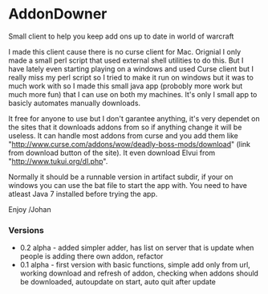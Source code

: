 # AddonDowner
Small client to help you keep add ons up to date in world of warcraft

I made this client cause there is no curse client for Mac. Orignial I only made a small perl script that used external shell utilities to do this. But I have lately even starting playing on a windows and used Curse client but I really miss my perl script so I tried to make it run on windows but it was to much work with so I made this small java app (probobly more work but much more fun) that I can use on both my machines. It's only I small app to basicly automates manually downloads. 

It free for anyone to use but I don't garantee anything, it's very dependet on the sites that it downloads addons from so if anything change it will be useless. It can handle most addons from curse and you add them like "http://www.curse.com/addons/wow/deadly-boss-mods/download" (link from download button of the site). It even download Elvui from "http://www.tukui.org/dl.php".

Normally it should be a runnable version in artifact subdir, if your on windows you can use the bat file to start the app with. You need to have atleast Java 7 installed before trying the app.

Enjoy
/Johan

### Versions
+   0.2 alpha - added simpler adder, has list on server that is update when people is adding there own addon, refactor
+   0.1 alpha - first version with basic functions, simple add only from url, working download and refresh of addon, checking when addons should be downloaded, autoupdate on start, auto quit after update